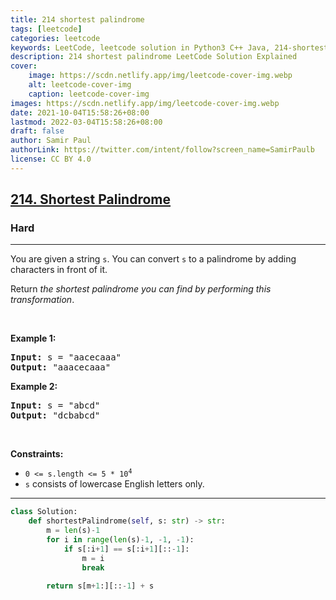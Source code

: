 ```yaml
---
title: 214 shortest palindrome
tags: [leetcode]
categories: leetcode
keywords: LeetCode, leetcode solution in Python3 C++ Java, 214-shortest-palindrome solution
description: 214 shortest palindrome LeetCode Solution Explained
cover:
    image: https://scdn.netlify.app/img/leetcode-cover-img.webp
    alt: leetcode-cover-img
    caption: leetcode-cover-img
images: https://scdn.netlify.app/img/leetcode-cover-img.webp
date: 2021-10-04T15:58:26+08:00
lastmod: 2022-03-04T15:58:26+08:00
draft: false
author: Samir Paul
authorLink: https://twitter.com/intent/follow?screen_name=SamirPaulb
license: CC BY 4.0
---
```



<h2><a href="https://leetcode.com/problems/shortest-palindrome/">214. Shortest Palindrome</a></h2><h3>Hard</h3><hr><div><p>You are given a string <code>s</code>. You can convert <code>s</code> to a palindrome by adding characters in front of it.</p>

<p>Return <em>the shortest palindrome you can find by performing this transformation</em>.</p>

<p>&nbsp;</p>
<p><strong>Example 1:</strong></p>
<pre><strong>Input:</strong> s = "aacecaaa"
<strong>Output:</strong> "aaacecaaa"
</pre><p><strong>Example 2:</strong></p>
<pre><strong>Input:</strong> s = "abcd"
<strong>Output:</strong> "dcbabcd"
</pre>
<p>&nbsp;</p>
<p><strong>Constraints:</strong></p>

<ul>
	<li><code>0 &lt;= s.length &lt;= 5 * 10<sup>4</sup></code></li>
	<li><code>s</code> consists of lowercase English letters only.</li>
</ul>
</div>

---




```python
class Solution:
    def shortestPalindrome(self, s: str) -> str:
        m = len(s)-1
        for i in range(len(s)-1, -1, -1):
            if s[:i+1] == s[:i+1][::-1]:
                m = i
                break
        
        return s[m+1:][::-1] + s
```
